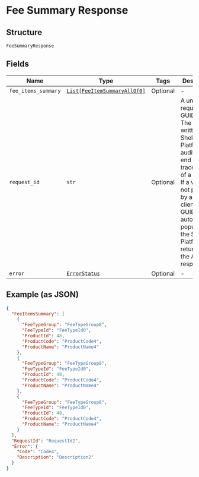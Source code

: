 
# Fee Summary Response

## Structure

`FeeSummaryResponse`

## Fields

| Name | Type | Tags | Description |
|  --- | --- | --- | --- |
| `fee_items_summary` | [`List[FeeItemSummaryAllOf0]`](../../doc/models/fee-item-summary-all-of-0.md) | Optional | - |
| `request_id` | `str` | Optional | A unique request id in GUID format. The value is written to the Shell API Platform audit log for end to end traceability of a request. If a value is not provided by an API client, then a GUID is automatically populated by the Shell API Platform and returned in the API response. |
| `error` | [`ErrorStatus`](../../doc/models/error-status.md) | Optional | - |

## Example (as JSON)

```json
{
  "FeeItemsSummary": [
    {
      "FeeTypeGroup": "FeeTypeGroup8",
      "FeeTypeId": "FeeTypeId0",
      "ProductId": 48,
      "ProductCode": "ProductCode4",
      "ProductName": "ProductName4"
    },
    {
      "FeeTypeGroup": "FeeTypeGroup8",
      "FeeTypeId": "FeeTypeId0",
      "ProductId": 48,
      "ProductCode": "ProductCode4",
      "ProductName": "ProductName4"
    },
    {
      "FeeTypeGroup": "FeeTypeGroup8",
      "FeeTypeId": "FeeTypeId0",
      "ProductId": 48,
      "ProductCode": "ProductCode4",
      "ProductName": "ProductName4"
    }
  ],
  "RequestId": "RequestId2",
  "Error": {
    "Code": "Code4",
    "Description": "Description2"
  }
}
```

